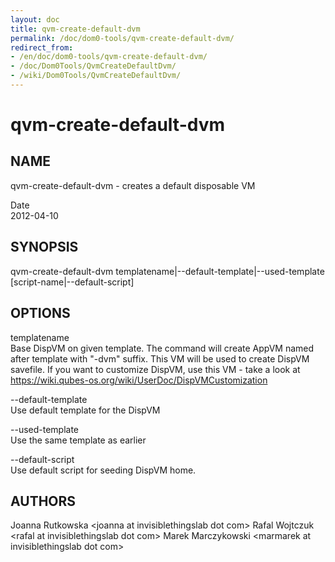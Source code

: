 ```yaml
---
layout: doc
title: qvm-create-default-dvm
permalink: /doc/dom0-tools/qvm-create-default-dvm/
redirect_from:
- /en/doc/dom0-tools/qvm-create-default-dvm/
- /doc/Dom0Tools/QvmCreateDefaultDvm/
- /wiki/Dom0Tools/QvmCreateDefaultDvm/
---
```


qvm-create-default-dvm
======================

NAME
----

qvm-create-default-dvm - creates a default disposable VM

Date  
2012-04-10

SYNOPSIS
--------

qvm-create-default-dvm templatename|--default-template|--used-template [script-name|--default-script]

OPTIONS
-------

templatename  
Base DispVM on given template. The command will create AppVM named after template with "-dvm" suffix. This VM will be used to create DispVM savefile. If you want to customize DispVM, use this VM - take a look at <https://wiki.qubes-os.org/wiki/UserDoc/DispVMCustomization>

--default-template  
Use default template for the DispVM

--used-template  
Use the same template as earlier

--default-script  
Use default script for seeding DispVM home.

AUTHORS
-------

Joanna Rutkowska \<joanna at invisiblethingslab dot com\>
Rafal Wojtczuk \<rafal at invisiblethingslab dot com\>
Marek Marczykowski \<marmarek at invisiblethingslab dot com\>
